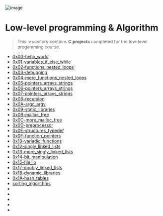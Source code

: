 ![image](https://user-images.githubusercontent.com/95341497/186492851-c9381e9a-69ff-4172-9f60-52edcee62eeb.png)


# Low-level programming & Algorithm

> This repository contains **C projects** completed for the low-level progamming course.

* [0x00-hello_world](https://github.com/jonyamagiri/alx-low_level_programming/tree/master/0x00-hello_world)
* [0x01-variables_if_else_while](https://github.com/jonyamagiri/alx-low_level_programming/tree/master/0x01-variables_if_else_while)
* [0x02-functions_nested_loops](https://github.com/jonyamagiri/alx-low_level_programming/tree/master/0x02-functions_nested_loops)
* [0x03-debugging](https://github.com/jonyamagiri/alx-low_level_programming/tree/master/0x03-debugging)
* [0x04-more_functions_nested_loops](https://github.com/jonyamagiri/alx-low_level_programming/tree/master/0x04-more_functions_nested_loops)
* [0x05-pointers_arrays_strings](https://github.com/jonyamagiri/alx-low_level_programming/tree/master/0x05-pointers_arrays_strings)
* [0x06-pointers_arrays_strings](https://github.com/jonyamagiri/alx-low_level_programming/tree/master/0x06-pointers_arrays_strings)
* [0x07-pointers_arrays_strings](https://github.com/jonyamagiri/alx-low_level_programming/tree/master/0x07-pointers_arrays_strings)
* [0x08-recursion](https://github.com/jonyamagiri/alx-low_level_programming/tree/master/0x08-recursion)
* [0x0A-argc_argv](https://github.com/jonyamagiri/alx-low_level_programming/tree/master/0x0A-argc_argv)
* [0x09-static_libraries](https://github.com/jonyamagiri/alx-low_level_programming/tree/master/0x09-static_libraries)
* [0x0B-malloc_free](https://github.com/jonyamagiri/alx-low_level_programming/tree/master/0x0B-malloc_free)
* [0x0C-more_malloc_free](https://github.com/jonyamagiri/alx-low_level_programming/tree/master/0x0C-more_malloc_free)
* [0x0D-preprocessor](https://github.com/jonyamagiri/alx-low_level_programming/tree/master/0x0D-preprocessor)
* [0x0E-structures_typedef](https://github.com/jonyamagiri/alx-low_level_programming/tree/master/0x0E-structures_typedef)
* [0x0F-function_pointers](https://github.com/jonyamagiri/alx-low_level_programming/tree/master/0x0F-function_pointers)
* [0x10-variadic_functions](https://github.com/jonyamagiri/alx-low_level_programming/tree/master/0x10-variadic_functions)
* [0x12-singly_linked_lists](https://github.com/jonyamagiri/alx-low_level_programming/tree/master/0x12-singly_linked_lists)
* [0x13-more_singly_linked_lists](https://github.com/jonyamagiri/alx-low_level_programming/tree/master/0x13-more_singly_linked_lists)
* [0x14-bit_manipulation](https://github.com/jonyamagiri/alx-low_level_programming/tree/master/0x14-bit_manipulation)
* [0x15-file_io](https://github.com/jonyamagiri/alx-low_level_programming/tree/master/0x15-file_io)
* [0x17-doubly_linked_lists](https://github.com/jonyamagiri/alx-low_level_programming/tree/master/0x17-doubly_linked_lists)
* [0x18-dynamic_libraries](https://github.com/jonyamagiri/alx-low_level_programming/tree/master/0x18-dynamic_libraries)
* [0x1A-hash_tables](https://github.com/jonyamagiri/alx-low_level_programming/tree/master/0x1A-hash_tables)
* [sorting_algorithms]()
* []()
* []()
* []()
* []()
* []()





